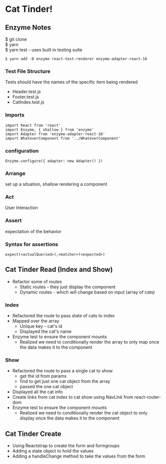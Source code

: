 # Cat Tinder!

## Enzyme Notes
$ git clone  
$ yarn  
$ yarn test - uses built in testing suite

`$ yarn add -D enzyme react-test-renderer enzyme-adapter-react-16`

### Test File Structure
Tests should have the names of the specific item being rendered  
- Header.test.js
- Footer.test.js
- CatIndex.test.js


### Imports
```
import React from 'react'
import Enzyme, { shallow } from 'enzyme'
import Adapter from 'enzyme-adapter-react-16'
import WhateverComponent from '../WhateverComponent'
```

### configuration
`Enzyme.configure({ adapter: new Adapter() })`

### Arrange
set up a situation, shallow rendering a component
### Act
User Interaction
### Assert
expectation of the behavior

### Syntax for assertions
`expect(<actualQueried>),<matcher>(<expected>)`



## Cat Tinder Read (Index and Show)

- Refactor some of routes
  - Static routes - they just display the component
  - Dynamic routes - which will change based on input (array of cats)

### Index
- Refactored the route to pass state of cats to index
- Mapped over the array
  - Unique key - cat's id
  - Displayed the cat's name
- Enzyme test to ensure the component mounts
  - Realized we need to conditionally render the array to only map once the data makes it to the component

### Show
- Refactored the route to pass a single cat to show
  - get the id from params
  - find to get just one cat object from the array
  - passed the one cat object
- Displayed all the cat info
- Create links from cat index to cat show using NavLink from react-router-dom
- Enzyme test to ensure the component mounts
  - Realized we need to conditionally render the cat object to only display once the data makes it to the component


## Cat Tinder Create
- Using Reactstrap to create the form and formgroups
- Adding a state object to hold the values
- Adding a handleChange method to take the values from the form
